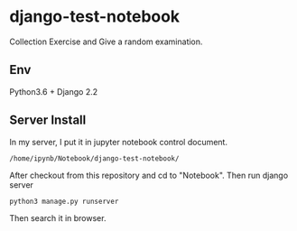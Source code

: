 # django-test-notebook
Collection Exercise and Give a random examination.

## Env
Python3.6 + Django 2.2

## Server Install
In my server, I put it in jupyter notebook control document.

    /home/ipynb/Notebook/django-test-notebook/

After checkout from this repository and cd to "Notebook". Then run django server

    python3 manage.py runserver 

Then search it in browser.


